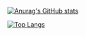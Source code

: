 [![Anurag's GitHub stats](https://github-readme-stats.vercel.app/api?username=krishanu-xc&hide=stars,issues&count_private=true&show_icons=true&theme=dracula)](https://github.com/anuraghazra/github-readme-stats)

[![Top Langs](https://github-readme-stats.vercel.app/api/top-langs/?username=krishanu-xc&layout=compact&langs_count=9&theme=dracula)](https://github.com/anuraghazra/github-readme-stats)
